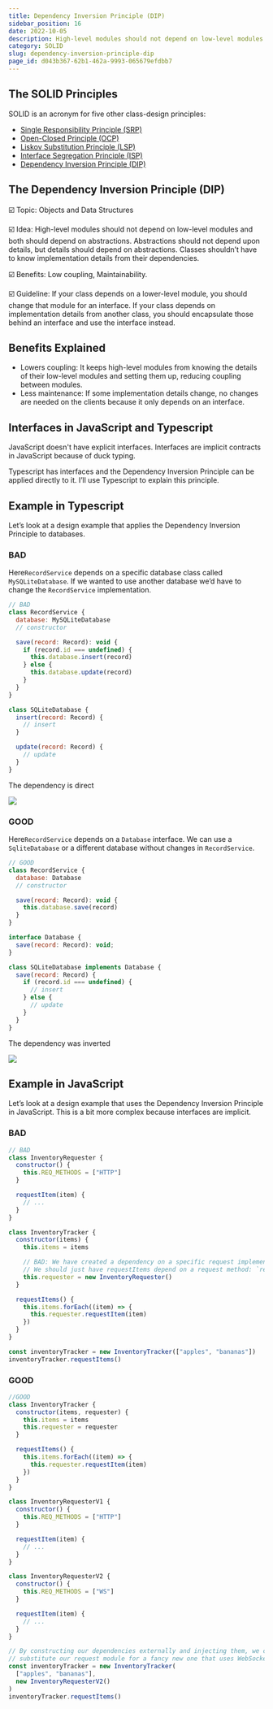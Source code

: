 ```yaml
---
title: Dependency Inversion Principle (DIP)
sidebar_position: 16
date: 2022-10-05
description: High-level modules should not depend on low-level modules and both should depend on abstractions. Abstractions should not depend upon details, but details should depend on abstractions. Classes shouldn’t have to know implementation details from their dependencies.
category: SOLID
slug: dependency-inversion-principle-dip
page_id: d043b367-62b1-462a-9993-065679efdbb7
---
```


## The SOLID Principles

SOLID is an acronym for five other class-design principles:

- [Single Responsibility Principle (SRP)](/docs/code-tips/single-responsibility-principle-srp)
- [Open-Closed Principle (OCP)](/docs/code-tips/open-closed-principle-ocp)
- [Liskov Substitution Principle (LSP)](/docs/code-tips/liskov-substitution-principle-lsp)
- [Interface Segregation Principle (ISP)](/docs/code-tips/interface-segregation-principle-isp)
- [Dependency Inversion Principle (DIP)](/docs/code-tips/dependency-inversion-principle-dip)

## The Dependency Inversion Principle (DIP)

☑️ Topic: Objects and Data Structures

☑️ Idea: High-level modules should not depend on low-level modules and both should depend on abstractions. Abstractions should not depend upon details, but details should depend on abstractions. Classes shouldn’t have to know implementation details from their dependencies.

☑️ Benefits: Low coupling, Maintainability.

☑️ Guideline: If your class depends on a lower-level module, you should change that module for an interface. If your class depends on implementation details from another class, you should encapsulate those behind an interface and use the interface instead.

## Benefits Explained

- Lowers coupling: It keeps high-level modules from knowing the details of their low-level modules and setting them up, reducing coupling between modules.
- Less maintenance: If some implementation details change, no changes are needed on the clients because it only depends on an interface.

## Interfaces in JavaScript and Typescript

JavaScript doesn't have explicit interfaces. Interfaces are implicit contracts in JavaScript because of duck typing.

Typescript has interfaces and the Dependency Inversion Principle can be applied directly to it. I’ll use Typescript to explain this principle.

## Example in Typescript

Let’s look at a design example that applies the Dependency Inversion Principle to databases.

### BAD

Here`RecordService` depends on a specific database class called `MySQLiteDatabase`. If we wanted to use another database we’d have to change the `RecordService` implementation.

```javascript
// BAD
class RecordService {
  database: MySQLiteDatabase
  // constructor

  save(record: Record): void {
    if (record.id === undefined) {
      this.database.insert(record)
    } else {
      this.database.update(record)
    }
  }
}

class SQLiteDatabase {
  insert(record: Record) {
    // insert
  }

  update(record: Record) {
    // update
  }
}
```

The dependency is direct

![](/images/docs/924250135.png)

### GOOD

Here`RecordService` depends on a `Database` interface. We can use a `SqliteDatabase` or a different database without changes in `RecordService`.

```javascript
// GOOD
class RecordService {
  database: Database
  // constructor

  save(record: Record): void {
    this.database.save(record)
  }
}

interface Database {
  save(record: Record): void;
}

class SQLiteDatabase implements Database {
  save(record: Record) {
    if (record.id === undefined) {
      // insert
    } else {
      // update
    }
  }
}
```

The dependency was inverted

![](/images/docs/893356382.png)

## Example in JavaScript

Let’s look at a design example that uses the Dependency Inversion Principle in JavaScript. This is a bit more complex because interfaces are implicit.

### BAD

```javascript
// BAD
class InventoryRequester {
  constructor() {
    this.REQ_METHODS = ["HTTP"]
  }

  requestItem(item) {
    // ...
  }
}

class InventoryTracker {
  constructor(items) {
    this.items = items

    // BAD: We have created a dependency on a specific request implementation.
    // We should just have requestItems depend on a request method: `request`
    this.requester = new InventoryRequester()
  }

  requestItems() {
    this.items.forEach((item) => {
      this.requester.requestItem(item)
    })
  }
}

const inventoryTracker = new InventoryTracker(["apples", "bananas"])
inventoryTracker.requestItems()
```

### GOOD

```javascript
//GOOD
class InventoryTracker {
  constructor(items, requester) {
    this.items = items
    this.requester = requester
  }

  requestItems() {
    this.items.forEach((item) => {
      this.requester.requestItem(item)
    })
  }
}

class InventoryRequesterV1 {
  constructor() {
    this.REQ_METHODS = ["HTTP"]
  }

  requestItem(item) {
    // ...
  }
}

class InventoryRequesterV2 {
  constructor() {
    this.REQ_METHODS = ["WS"]
  }

  requestItem(item) {
    // ...
  }
}

// By constructing our dependencies externally and injecting them, we can easily
// substitute our request module for a fancy new one that uses WebSockets.
const inventoryTracker = new InventoryTracker(
  ["apples", "bananas"],
  new InventoryRequesterV2()
)
inventoryTracker.requestItems()
```
